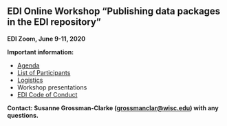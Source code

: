 ## EDI Online Workshop “Publishing data packages in the EDI repository”

**EDI Zoom, June 9-11, 2020**

**Important information:**

* [Agenda](https://github.com/EDIorg/workshops/blob/master/Online_data_publishing_7-11June2020/Agenda.md)
* [List of Participants](https://github.com/EDIorg/workshops/blob/master/Online_data_publishing_7-11June2020/Participants.md)
* [Logistics](https://github.com/EDIorg/workshops/blob/master/Online_data_publishing_7-11June2020/Logistics.md)
* Workshop presentations
* [EDI Code of Conduct](https://environmentaldatainitiative.org/about/environmental-data-initiative-code-of-conduct/)

**Contact: Susanne Grossman-Clarke (grossmanclar@wisc.edu) with any questions.**
